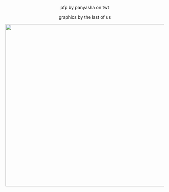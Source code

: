 <p></p>
<p align="center">
<p align="center"> pfp by panyasha on twt </p>
<p align="center"> graphics by the last of us </p>
<p></p>
<p align="center"><img width="516" src="https://i.pinimg.com/564x/f9/d9/8a/f9d98a6910ab31008802118942d6daa2.jpg">
